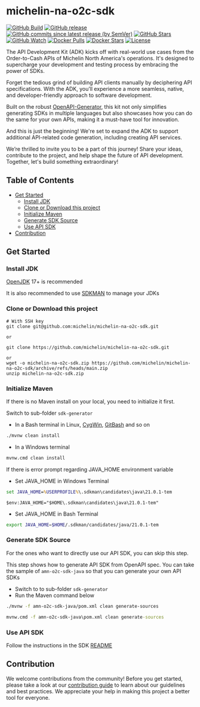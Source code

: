 # michelin-na-o2c-sdk

[![GitHub Build](https://img.shields.io/github/actions/workflow/status/michelin/michelin-na-o2c-sdk/push_master.yml?branch=master&logo=github&style=for-the-badge)](https://img.shields.io/github/actions/workflow/status/michelin/michelin-na-o2c-sdk/push_master.yml)
[![GitHub release](https://img.shields.io/github/v/release/michelin/michelin-na-o2c-sdk?logo=github&style=for-the-badge)](https://github.com/michelin/michelin-na-o2c-sdk/releases)
[![GitHub commits since latest release (by SemVer)](https://img.shields.io/github/commits-since/michelin/michelin-na-o2c-sdk/latest?logo=github&style=for-the-badge)](https://github.com/michelin/michelin-na-o2c-sdk/commits/main)
[![GitHub Stars](https://img.shields.io/github/stars/michelin/michelin-na-o2c-sdk?logo=github&style=for-the-badge)](https://github.com/michelin/michelin-na-o2c-sdk)
[![GitHub Watch](https://img.shields.io/github/watchers/michelin/michelin-na-o2c-sdk?logo=github&style=for-the-badge)](https://github.com/michelin/michelin-na-o2c-sdk)
[![Docker Pulls](https://img.shields.io/docker/pulls/michelin/michelin-na-o2c-sdk?label=Pulls&logo=docker&style=for-the-badge)](https://hub.docker.com/r/michelin/michelin-na-o2c-sdk/tags)
[![Docker Stars](https://img.shields.io/docker/stars/michelin/michelin-na-o2c-sdk?label=Stars&logo=docker&style=for-the-badge)](https://hub.docker.com/r/michelin/michelin-na-o2c-sdk)
[![License](https://img.shields.io/badge/License-Apache%202.0-blue.svg?logo=apache&style=for-the-badge)](https://opensource.org/licenses/Apache-2.0)

The API Development Kit (ADK) kicks off with real-world use cases from the Order-to-Cash APIs of Michelin North America's operations. It's designed to supercharge your development and testing process by embracing the power of SDKs.

Forget the tedious grind of building API clients manually by deciphering API specifications. With the ADK, you’ll experience a more seamless, native, and developer-friendly approach to software development.

Built on the robust [OpenAPI-Generator](https://github.com/OpenAPITools/openapi-generator), this kit not only simplifies generating SDKs in multiple languages but also showcases how you can do the same for your own APIs, making it a must-have tool for innovation.

And this is just the beginning! We're set to expand the ADK to support additional API-related code generation, including creating API services.

We’re thrilled to invite you to be a part of this journey! Share your ideas, contribute to the project, and help shape the future of API development. Together, let's build something extraordinary!

## Table of Contents

- [Get Started](#get-started)
  - [Install JDK](#install-jdk)
  - [Clone or Download this project](#clone-or-download-this-project)
  - [Initialize Maven](#initialize-maven)
  - [Generate SDK Source](#generate-sdk-source)
  - [Use API SDK](#use-api-sdk)
- [Contribution](#contribution)

## Get Started

### Install JDK

[OpenJDK](https://adoptium.net/) 17+ is recommended

It is also recommended to use [SDKMAN](https://sdkman.io/) to manage your JDKs

### Clone or Download this project

```
# With SSH key
git clone git@github.com:michelin/michelin-na-o2c-sdk.git

or

git clone https://github.com/michelin/michelin-na-o2c-sdk.git

or
wget -o michelin-na-o2c-sdk.zip https://github.com/michelin/michelin-na-o2c-sdk/archive/refs/heads/main.zip
unzip michelin-na-o2c-sdk.zip
```

### Initialize Maven

If there is no Maven install on your local, you need to initialize it first.

Switch to sub-folder `sdk-generator`

 * In a Bash terminal in Linux, [CygWin](https://www.cygwin.com/), [GitBash](https://git-scm.com/downloads) and so on
``` bash
./mvnw clean install
```

 * In a Windows terminal
``` cmd or PowerShell
mvnw.cmd clean install
```

If there is error prompt regarding JAVA_HOME environment variable

 * Set JAVA_HOME in Windows Terminal

``` cmd
set JAVA_HOME=%USERPROFILE%\.sdkman\candidates\java\21.0.1-tem
```

``` Power Shell
$env:JAVA_HOME="$HOME\.sdkman\candidates\java\21.0.1-tem"
```

 * Set JAVA_HOME in Bash Terminal

``` bash
export JAVA_HOME=$HOME/.sdkman/candidates/java/21.0.1-tem
```


### Generate SDK Source

For the ones who want to directly use our API SDK, you can skip this step.

This step shows how to generate API SDK from OpenAPI spec. You can take the sample of `amn-o2c-sdk-java` so that you can generate your own API SDKs

 * Switch to to sub-folder `sdk-generator`
 * Run the Maven command below

``` bash
./mvnw -f amn-o2c-sdk-java/pom.xml clean generate-sources
```
``` cmd or PowerShell
mvnw.cmd -f amn-o2c-sdk-java\pom.xml clean generate-sources
```

### Use API SDK

Follow the instructions in the SDK [README](/sdk/amn-o2c-sdk-java/README.md)


## Contribution

We welcome contributions from the community! Before you get started, please take a look at
our [contribution guide](/CONTRIBUTING.md) to learn about our guidelines
and best practices. We appreciate your help in making this project a better tool for everyone.